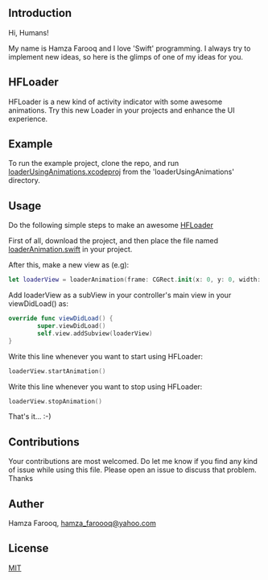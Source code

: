 ## Introduction

Hi, Humans!

My name is Hamza Farooq and I love 'Swift' programming. I always try to implement new ideas, so here is the glimps of one of my ideas for you.

## HFLoader

HFLoader is a new kind of activity indicator with some awesome animations. Try this new Loader in your projects and enhance the UI experience.

## Example

To run the example project, clone the repo, and run [loaderUsingAnimations.xcodeproj](https://github.com/hamza-faroooq/HFLoader/tree/master/loaderUsingAnimations/loaderUsingAnimations.xcodeproj) from the 'loaderUsingAnimations' directory.

## Usage

Do the following simple steps to make an awesome [HFLoader](https://github.com/hamza-faroooq/HFLoader)

First of all, download the project, and then place the file named [loaderAnimation.swift](https://github.com/hamza-faroooq/HFLoader/blob/master/loaderUsingAnimations/loaderUsingAnimations/customClasses/loaderAnimation.swift) in your project. 

After this, make a new view as (e.g):

```swift
let loaderView = loaderAnimation(frame: CGRect.init(x: 0, y: 0, width: 50, height: 50), viewBGColor: .clear, viewBorderWidth: 2, viewBorderColor: UIColor.orange, viewCornerRadius: 5, viewImage: #imageLiteral(resourceName: "Icon-App-60x60"))
```

Add loaderView as a subView in your controller's main view in your viewDidLoad() as:

```swift
override func viewDidLoad() {
        super.viewDidLoad()
        self.view.addSubview(loaderView)
}
```

Write this line whenever you want to start using HFLoader:

```swift
loaderView.startAnimation()
```

Write this line whenever you want to stop using HFLoader:

```swift
loaderView.stopAnimation()
```

That's it... :-)

## Contributions

Your contributions are most welcomed. Do let me know if you find any kind of issue while using this file. Please open an issue to discuss that problem. Thanks

## Auther

Hamza Farooq, hamza_faroooq@yahoo.com

## License

[MIT](https://github.com/hamza-faroooq/HFLoader/blob/master/LICENSE)
